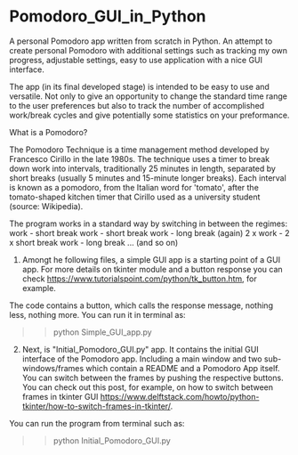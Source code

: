 # Pomodoro_GUI_in_Python
A personal Pomodoro app written from scratch in Python. An attempt to create personal Pomodoro with additional settings such as tracking my own progress, adjustable settings, easy to use application with a nice GUI interface. 

The app (in its final developed stage) is intended to be easy to use and versatile. Not only to give an opportunity to change the standard time range to the user preferences but also to track the number of accomplished work/break cycles and give potentially some statistics on your preformance.

What is a Pomodoro?

The Pomodoro Technique is a time management method developed by Francesco Cirillo in the late 1980s. The technique uses a timer to break down work into intervals, traditionally 25 minutes in length, separated by short breaks (usually 5 minutes and 15-minute longer breaks). Each interval is known as a pomodoro, from the Italian word for 'tomato', after the tomato-shaped kitchen timer that Cirillo used as a university student (source: Wikipedia).

The program works in a standard way by switching in between the regimes:
work - short break 
work - short break
work - long break
(again)
2 x work - 2 x short break
work - long break 
...
(and so on)

1) Amongt he following files, a simple GUI app is a starting point of a GUI app. 
For more details on tkinter module and a button response you can check https://www.tutorialspoint.com/python/tk_button.htm, for example.

The code contains a button, which calls the response message, nothing less, nothing more. You can run it in terminal as:
>> python Simple_GUI_app.py


2) Next, is "Initial_Pomodoro_GUI.py" app. It contains the initial GUI interface of the Pomodoro app. Including a main window and two sub-windows/frames which contain a README and a Pomodoro App itself. You can switch between the frames by pushing the respective buttons. You can check out this post, for example, on how to switch between frames in tkinter GUI https://www.delftstack.com/howto/python-tkinter/how-to-switch-frames-in-tkinter/.

You can run the program from terminal such as:
>> python Initial_Pomodoro_GUI.py
